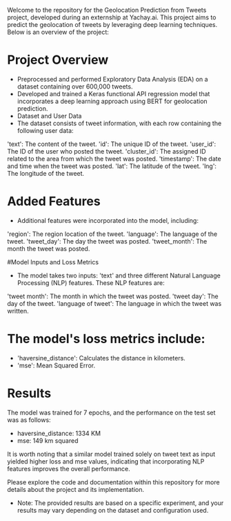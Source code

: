 Welcome to the repository for the Geolocation Prediction from Tweets project, developed during an externship at Yachay.ai. This project aims to predict the geolocation of tweets by leveraging deep learning techniques. Below is an overview of the project:

# Project Overview
- Preprocessed and performed Exploratory Data Analysis (EDA) on a dataset containing over 600,000 tweets.
- Developed and trained a Keras functional API regression model that incorporates a deep learning approach using BERT for geolocation prediction.
- Dataset and User Data
- The dataset consists of tweet information, with each row containing the following user data:

'text': The content of the tweet.
'id': The unique ID of the tweet.
'user_id': The ID of the user who posted the tweet.
'cluster_id': The assigned ID related to the area from which the tweet was posted.
'timestamp': The date and time when the tweet was posted.
'lat': The latitude of the tweet.
'lng': The longitude of the tweet.

# Added Features
- Additional features were incorporated into the model, including:

'region': The region location of the tweet.
'language': The language of the tweet.
'tweet_day': The day the tweet was posted.
'tweet_month': The month the tweet was posted.

#Model Inputs and Loss Metrics
- The model takes two inputs: 'text' and three different Natural Language Processing (NLP) features. These NLP features are:

'tweet month': The month in which the tweet was posted.
'tweet day': The day of the tweet.
'language of tweet': The language in which the tweet was written.

# The model's loss metrics include:

- 'haversine_distance': Calculates the distance in kilometers.
- 'mse': Mean Squared Error.

# Results
The model was trained for 7 epochs, and the performance on the test set was as follows:

- haversine_distance: 1334 KM
- mse: 149 km squared

It is worth noting that a similar model trained solely on tweet text as input yielded higher loss and mse values, indicating that incorporating NLP features improves the overall performance.

Please explore the code and documentation within this repository for more details about the project and its implementation.

- Note: The provided results are based on a specific experiment, and your results may vary depending on the dataset and configuration used.
